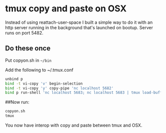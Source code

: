 # tmux copy and paste on OSX

Instead of using reattach-user-space I built a simple way to do it with an http server running in the background that's launched on bootup.  Server runs on port 5482.  

## Do these once
Put copyon.sh in ```~/bin```

Add the following to ~/.tmux.conf

```sh
unbind p
bind -t vi-copy 'v' begin-selection
bind -t vi-copy 'y' copy-pipe 'nc localhost 5682'
bind p run-shell 'nc localhost 5683; nc localhost 5683 | tmux load-buffer -' \; paste-buffer;
```

##Now run:
```sh
copyon.sh
tmux 
```

You now have interop with copy and paste between tmux and OSX.

